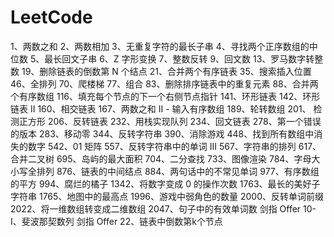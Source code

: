 # LeetCode
1、两数之和
2、两数相加
3、无重复字符的最长子串
4、寻找两个正序数组的中位数
5、最长回文子串
6、Z 字形变换
7、整数反转
9、回文数
13、罗马数字转整数
19、删除链表的倒数第 N 个结点
21、合并两个有序链表
35、搜索插入位置
46、全排列
70、爬楼梯
77、组合
83、删除排序链表中的重复元素
88、合并两个有序数组
116、填充每个节点的下一个右侧节点指针
141、环形链表
142、环形链表 II
160、相交链表
167、两数之和 II - 输入有序数组
189、轮转数组
201、 检测正方形
206、反转链表
232、用栈实现队列
234、回文链表
278、第一个错误的版本
283、移动零
344、反转字符串
390、消除游戏
448、找到所有数组中消失的数字
542、01 矩阵
557、反转字符串中的单词 III
567、字符串的排列
617、合并二叉树
695、岛屿的最大面积
704、二分查找
733、图像渲染
784、字母大小写全排列
876、链表的中间结点
884、两句话中的不常见单词
977、有序数组的平方
994、腐烂的橘子
1342、将数字变成 0 的操作次数
1763、最长的美好子字符串
1765、地图中的最高点
1996、游戏中弱角色的数量
2000、反转单词前缀
2022、将一维数组转变成二维数组
2047、句子中的有效单词数
剑指 Offer 10- I、斐波那契数列
剑指 Offer 22、链表中倒数第k个节点
